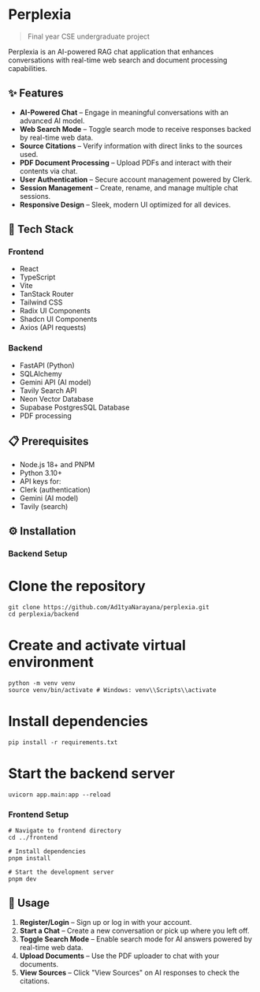 # Perplexia

> Final year CSE undergraduate project

Perplexia is an AI-powered RAG chat application that enhances conversations with real-time web search and document processing capabilities.

## ✨ Features

- **AI-Powered Chat** – Engage in meaningful conversations with an advanced AI model.
- **Web Search Mode** – Toggle search mode to receive responses backed by real-time web data.
- **Source Citations** – Verify information with direct links to the sources used.
- **PDF Document Processing** – Upload PDFs and interact with their contents via chat.
- **User Authentication** – Secure account management powered by Clerk.
- **Session Management** – Create, rename, and manage multiple chat sessions.
- **Responsive Design** – Sleek, modern UI optimized for all devices.

## 🚀 Tech Stack

### Frontend

- React
- TypeScript
- Vite
- TanStack Router
- Tailwind CSS
- Radix UI Components
- Shadcn UI Components
- Axios (API requests)

### Backend

- FastAPI (Python)
- SQLAlchemy
- Gemini API (AI model)
- Tavily Search API
- Neon Vector Database
- Supabase PostgresSQL Database
- PDF processing

## 📋 Prerequisites

- Node.js 18+ and PNPM
- Python 3.10+
- API keys for:
- Clerk (authentication)
- Gemini (AI model)
- Tavily (search)

## ⚙️ Installation

### Backend Setup

# Clone the repository
```
git clone https://github.com/Ad1tyaNarayana/perplexia.git
cd perplexia/backend
```

# Create and activate virtual environment
```
python -m venv venv
source venv/bin/activate # Windows: venv\\Scripts\\activate
```
# Install dependencies
```
pip install -r requirements.txt
```
# Start the backend server
```
uvicorn app.main:app --reload
```
### Frontend Setup
```
# Navigate to frontend directory
cd ../frontend

# Install dependencies
pnpm install

# Start the development server
pnpm dev
```

## 📝 Usage

1. **Register/Login** – Sign up or log in with your account.
2. **Start a Chat** – Create a new conversation or pick up where you left off.
3. **Toggle Search Mode** – Enable search mode for AI answers powered by real-time web data.
4. **Upload Documents** – Use the PDF uploader to chat with your documents.
5. **View Sources** – Click \"View Sources\" on AI responses to check the citations.
